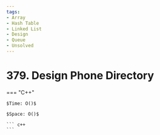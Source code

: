 ```yaml
---
tags:
- Array
- Hash Table
- Linked List
- Design
- Queue
- Unsolved
---
```



# 379. Design Phone Directory

=== "C++"

    $Time: O()$

    $Space: O()$

    ``` c++
    ```